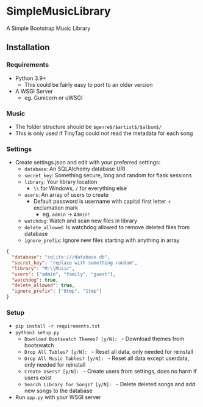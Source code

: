 # SimpleMusicLibrary
A Simple Bootstrap Music Library

## Installation
### Requirements
- Python 3.9+
  - This could be fairly easy to port to an older version
- A WSGI Server
  - eg. Gunicorn or uWSGI

### Music
- The folder structure should be `$genre$/$artist$/$album$/`
- This is only used if TinyTag could not read the metadata for each song

### Settings
- Create settings.json and edit with your preferred settings:
  - `database`: An SQLAlchemy database URI
  - `secret_key`: Something secure, long and random for flask sessions
  - `library`: Your library location
    - `\\` for Windows, `/` for everything else
  - `users`: An array of users to create
    - Default password is username with capital first letter + exclamation mark
      - eg. `admin` -> `Admin!`
  - `watchdog`: Watch and scan new files in library
  - `delete_allowed`: Is watchdog allowed to remove deleted files from database
  - `ignore_prefix`: Ignore new files starting with anything in array
```json
{
  "database": "sqlite:///database.db",
  "secret_key": "replace with something random",
  "library": "M:\\Music",
  "users": ["admin", "family", "guest"],
  "watchdog": true,
  "delete_allowed": true,
  "ignore_prefix": ["0tmp", "1tmp"]
}
```

### Setup
- `pip install -r requirements.txt`
- `python3 setup.py`
  - `Download Bootswatch Themes? [y/N]: ` - Download themes from bootswatch
  - `Drop All Tables? [y/N]: ` - Reset all data, only needed for reinstall
  - `Drop All Music Tables? [y/N]: ` - Reset all data except userdata, only needed for reinstall
  - `Create Users? [y/N]: ` - Create users from settings, does no harm if users exist
  - `Search Library for Songs? [y/N]: ` - Delete deleted songs and add new songs to the database
- Run `app.py` with your WSGI server